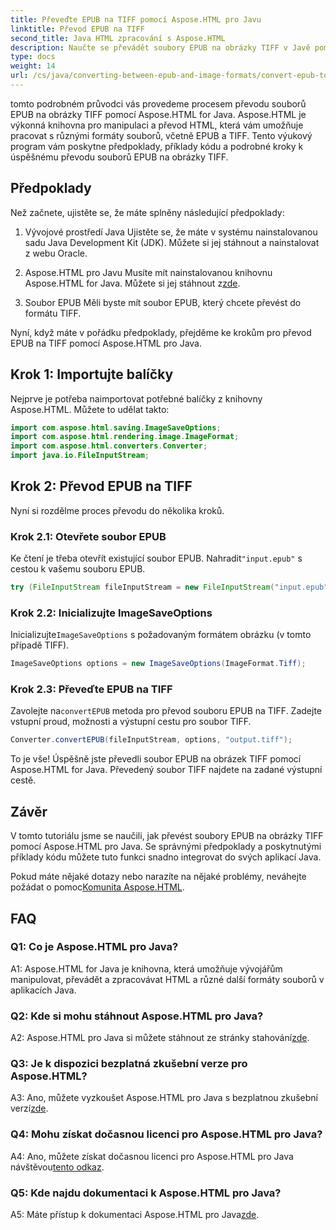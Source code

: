 ```yaml
---
title: Převeďte EPUB na TIFF pomocí Aspose.HTML pro Javu
linktitle: Převod EPUB na TIFF
second_title: Java HTML zpracování s Aspose.HTML
description: Naučte se převádět soubory EPUB na obrázky TIFF v Javě pomocí Aspose.HTML, výkonné knihovny pro manipulaci s HTML.
type: docs
weight: 14
url: /cs/java/converting-between-epub-and-image-formats/convert-epub-to-tiff/
---
```

tomto podrobném průvodci vás provedeme procesem převodu souborů EPUB na obrázky TIFF pomocí Aspose.HTML for Java. Aspose.HTML je výkonná knihovna pro manipulaci a převod HTML, která vám umožňuje pracovat s různými formáty souborů, včetně EPUB a TIFF. Tento výukový program vám poskytne předpoklady, příklady kódu a podrobné kroky k úspěšnému převodu souborů EPUB na obrázky TIFF.

## Předpoklady

Než začnete, ujistěte se, že máte splněny následující předpoklady:

1. Vývojové prostředí Java
Ujistěte se, že máte v systému nainstalovanou sadu Java Development Kit (JDK). Můžete si jej stáhnout a nainstalovat z webu Oracle.

2. Aspose.HTML pro Javu
 Musíte mít nainstalovanou knihovnu Aspose.HTML for Java. Můžete si jej stáhnout z[zde](https://releases.aspose.com/html/java/).

3. Soubor EPUB
Měli byste mít soubor EPUB, který chcete převést do formátu TIFF.

Nyní, když máte v pořádku předpoklady, přejděme ke krokům pro převod EPUB na TIFF pomocí Aspose.HTML pro Java.

## Krok 1: Importujte balíčky

Nejprve je potřeba naimportovat potřebné balíčky z knihovny Aspose.HTML. Můžete to udělat takto:

```java
import com.aspose.html.saving.ImageSaveOptions;
import com.aspose.html.rendering.image.ImageFormat;
import com.aspose.html.converters.Converter;
import java.io.FileInputStream;
```

## Krok 2: Převod EPUB na TIFF

Nyní si rozdělme proces převodu do několika kroků.

### Krok 2.1: Otevřete soubor EPUB

 Ke čtení je třeba otevřít existující soubor EPUB. Nahradit`"input.epub"` s cestou k vašemu souboru EPUB.

```java
try (FileInputStream fileInputStream = new FileInputStream("input.epub")) {
```

### Krok 2.2: Inicializujte ImageSaveOptions

 Inicializujte`ImageSaveOptions` s požadovaným formátem obrázku (v tomto případě TIFF).

```java
ImageSaveOptions options = new ImageSaveOptions(ImageFormat.Tiff);
```

### Krok 2.3: Převeďte EPUB na TIFF

 Zavolejte na`convertEPUB` metoda pro převod souboru EPUB na TIFF. Zadejte vstupní proud, možnosti a výstupní cestu pro soubor TIFF.

```java
Converter.convertEPUB(fileInputStream, options, "output.tiff");
```

To je vše! Úspěšně jste převedli soubor EPUB na obrázek TIFF pomocí Aspose.HTML for Java. Převedený soubor TIFF najdete na zadané výstupní cestě.

## Závěr

V tomto tutoriálu jsme se naučili, jak převést soubory EPUB na obrázky TIFF pomocí Aspose.HTML pro Java. Se správnými předpoklady a poskytnutými příklady kódu můžete tuto funkci snadno integrovat do svých aplikací Java.

Pokud máte nějaké dotazy nebo narazíte na nějaké problémy, neváhejte požádat o pomoc[Komunita Aspose.HTML](https://forum.aspose.com/).

## FAQ

### Q1: Co je Aspose.HTML pro Java?

A1: Aspose.HTML for Java je knihovna, která umožňuje vývojářům manipulovat, převádět a zpracovávat HTML a různé další formáty souborů v aplikacích Java.

### Q2: Kde si mohu stáhnout Aspose.HTML pro Java?

 A2: Aspose.HTML pro Java si můžete stáhnout ze stránky stahování[zde](https://releases.aspose.com/html/java/).

### Q3: Je k dispozici bezplatná zkušební verze pro Aspose.HTML?

 A3: Ano, můžete vyzkoušet Aspose.HTML pro Java s bezplatnou zkušební verzí[zde](https://releases.aspose.com/).

### Q4: Mohu získat dočasnou licenci pro Aspose.HTML pro Java?

 A4: Ano, můžete získat dočasnou licenci pro Aspose.HTML pro Java návštěvou[tento odkaz](https://purchase.aspose.com/temporary-license/).

### Q5: Kde najdu dokumentaci k Aspose.HTML pro Java?

 A5: Máte přístup k dokumentaci Aspose.HTML pro Java[zde](https://reference.aspose.com/html/java/).